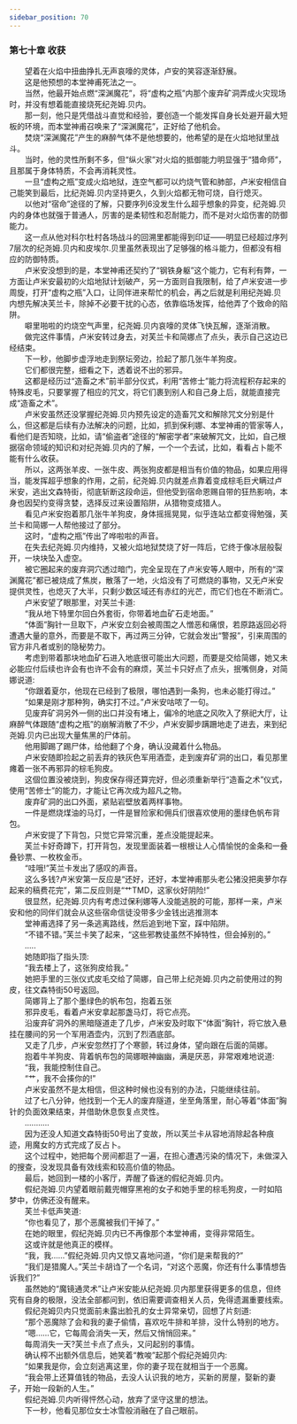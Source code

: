 ```yaml
---
sidebar_position: 70
---
```

### 第七十章 收获  


　　望着在火焰中扭曲挣扎无声哀嚎的灵体，卢安的笑容逐渐舒展。  
　　这是他预想的本堂神甫死法之一。  
　　当然，他最开始点燃“深渊魔花”，将“虚构之瓶”内那个废弃矿洞弄成火灾现场时，并没有想着能直接烧死纪尧姆.贝内。  
　　那一刻，他只是凭借战斗直觉和经验，要创造一个能发挥自身长处避开最大短板的环境，而本堂神甫召唤来了“深渊魔花”，正好给了他机会。  
　　焚烧“深渊魔花”产生的麻醉气体不是他想要的，他希望的是在火焰地狱里战斗。  
　　当时，他的灵性所剩不多，但“纵火家”对火焰的抵御能力明显强于“猎命师”，且那属于身体特质，不会再消耗灵性。  
　　一旦“虚构之瓶”变成火焰地狱，连空气都可以灼烧气管和肺部，卢米安相信自己能笑到最后，比纪尧姆.贝内坚持更久，久到火焰都无物可烧，自行熄灭。  
　　以他对“宿命”途径的了解，只要序列6没发生什么超乎想象的异变，纪尧姆.贝内的身体也就强于普通人，厉害的是柔韧性和忍耐能力，而不是对火焰伤害的防御能力。  
　　这一点从他对科尔杜村各场战斗的回溯里都能得到印证——明显已经超过序列7层次的纪尧姆.贝内和皮埃尔.贝里虽然表现出了足够强的格斗能力，但都没有相应的防御特质。  
　　卢米安没想到的是，本堂神甫还契约了“钢铁身躯”这个能力，它有利有弊，一方面让卢米安最初的火焰地狱计划破产，另一方面则自我限制，给了卢米安进一步周旋，打开“虚构之瓶”入口，让同伴进来帮忙的机会，再之后就是利用纪尧姆.贝内想先解决芙兰卡，除掉不必要干扰的心态，依靠临场发挥，给他弄了个致命的陷阱。  
　　噼里啪啦的灼烧空气声里，纪尧姆.贝内哀嚎的灵体飞快瓦解，逐渐消散。  
　　做完这件事情，卢米安转过身去，对芙兰卡和简娜点了点头，表示自己这边已经结束。  
　　下一秒，他脚步虚浮地走到祭坛旁边，捡起了那几张牛羊狗皮。  
　　它们都很完整，细看之下，透着说不出的邪异。  
　　这都是经历过“造畜之术”前半部分仪式，利用“苦修士”能力将流程积存起来的特殊皮毛，只要掌握了相应的咒文，将它们裹到别人和自己身上后，就能直接完成“造畜之术”。  
　　卢米安虽然还没掌握纪尧姆.贝内预先设定的造畜咒文和解除咒文分别是什么，但这都是后续有办法解决的问题，比如，抓到保利娜、本堂神甫的管家等人，看他们是否知晓，比如，请“偷盗者”途径的“解密学者”来破解咒文，比如，自己根据宿命领域的知识和对纪尧姆.贝内的了解，一个一个去试，比如，看看占卜能不能有什么收获。  
　　所以，这两张羊皮、一张牛皮、两张狗皮都是相当有价值的物品，如果应用得当，能发挥超乎想象的作用，之前，纪尧姆.贝内就差点靠着变成棕毛巨犬瞒过卢米安，逃出文森特街，彻底斩断这段命运，但他受到宿命恩赐自带的狂热影响，本身也因契约变得贪婪，选择反过来设置陷阱，从猎物变成猎人。  
　　看见卢米安抱着那几张牛羊狗皮，身体摇摇晃晃，似乎连站立都变得勉强，芙兰卡和简娜一人帮他接过了部分。  
　　这时，“虚构之瓶”传出了哗啦啦的声音。  
　　在失去纪尧姆.贝内维持，又被火焰地狱焚烧了好一阵后，它终于像冰层般裂开，一块块坠入虚空。  
　　被它圈起来的废弃洞穴透过暗门，完全呈现在了卢米安等人眼中，所有的“深渊魔花”都已被烧成了焦炭，散落了一地，火焰没有了可燃烧的事物，又无卢米安提供灵性，也熄灭了大半，只剩少数区域还有赤红的光芒，而它们也在不断消亡。  
　　卢米安望了眼那里，对芙兰卡道:  
　　“我从地下特里尔回白外套街，你带着地血矿石走地面。”  
　　“体面”胸针一旦取下，卢米安立刻会被周围之人憎恶和痛恨，若原路返回必将遭遇大量的意外，而要是不取下，再过两三分钟，它就会发出“警报”，引来周围的官方非凡者或别的隐秘势力。  
　　考虑到带着那块地血矿石进入地底很可能出大问题，而要是交给简娜，她又未必能应付后续也许会有也许不会有的麻烦，芙兰卡只好点了点头，抿嘴侧身，对简娜说道:  
　　“你跟着夏尔，他现在已经到了极限，哪怕遇到一条狗，也未必能打得过。”  
　　“如果是刚才那种狗，确实打不过。”卢米安咕哝了一句。  
　　见废弃矿洞另外一侧的出口并没有堵上，偏冷的地底之风吹入了祭祀大厅，让麻醉气体跟随“虚构之瓶”的崩解消散了不少，卢米安脚步蹒跚地走了进去，来到纪尧姆.贝内已出现大量焦黑的尸体前。  
　　他用脚踢了踢尸体，给他翻了个身，确认没藏着什么物品。  
　　卢米安随即捡起之前丢弃的铁灰色军用酒壶，走到废弃矿洞的出口，看见那里瘫着一张不再邪异的棕毛狗皮。  
　　这個位置没被烧到，狗皮保存得还算完好，但必须重新举行“造畜之术”仪式，使用“苦修士”的能力，才能让它再次成为超凡之物。  
　　废弃矿洞的出口外面，紧贴岩壁放着两样事物。  
　　一件是燃烧煤油的马灯，一件是冒险家和佣兵们很喜欢使用的墨绿色帆布背包。  
　　卢米安提了下背包，只觉它异常沉重，差点没能提起来。  
　　芙兰卡好奇蹲下，打开背包，发现里面装着一根根让人心情愉悦的金条和一叠叠钞票、一枚枚金币。  
　　“哇哦!”芙兰卡发出了感叹的声音。  
　　这么多钱?卢米安第一反应是“还好，还好，本堂神甫那头老公猪没把奥萝尔存起来的稿费花完”，第二反应则是“艹TMD，这家伙好阴险!”  
　　很显然，纪尧姆.贝内有考虑过保利娜等人没能逃脱的可能，那样一来，卢米安和他的同伴们就会从这些宿命信徒没带多少金钱出逃推测本  
　　堂神甫选择了另一条逃离路线，然后追到地下室，踩中陷阱。  
　　“不错不错。”芙兰卡笑了起来，“这些邪教徒虽然不掉特性，但会掉别的。”  
　　…..  
　　她随即指了指头顶:  
　　“我去楼上了，这张狗皮给我。”  
　　她把手里的三张仪式皮毛交给了简娜，自己带上纪尧姆.贝内之前使用过的狗皮，往文森特街50号返回。  
　　简娜背上了那个墨绿色的帆布包，抱着五张  
　　邪异皮毛，看着卢米安拿起那盏马灯，将它点亮。  
　　沿废弃矿洞外的黑暗隧道走了几步，卢米安及时取下“体面”胸针，将它放入悬挂在腰间的另一个军用酒壶内，沉到了烈酒底部。  
　　又走了几步，卢米安忽然打了个寒颤，转过身体，望向跟在后面的简娜。  
　　抱着牛羊狗皮、背着帆布包的简娜眼神幽幽，满是厌恶，非常艰难地说道:  
　　“我，我能控制住自己。  
　　“艹，我不会揍你的!”  
　　卢米安虽然不是太相信，但这种时候也没有别的办法，只能继续往前。  
　　过了七八分钟，他找到一个无人的废弃隧道，坐至角落里，耐心等着“体面”胸针的负面效果结束，并借助休息恢复点灵性。  
　　...........  
　　因为还没人知道文森特街50号出了变故，所以芙兰卡从容地消除起各种痕迹，用魔女的方式完成了反占卜。  
　　这个过程中，她把每个房间都逛了一遍，在担心遭遇污染的情况下，未做深入的搜查，没发现具备有效线索和较高价值的物品。  
　　最后，她回到一楼的小客厅，弄醒了昏迷的假纪尧姆.贝内。  
　　假纪尧姆.贝内望着眼前戴兜帽穿黑袍的女子和她手里的棕毛狗皮，一时如陷梦中，仿佛还没有醒来。  
　　芙兰卡低声笑道:  
　　“你也看见了，那个恶魔被我们干掉了。”  
　　在她的眼里，假纪尧姆.贝内已不再像那个本堂神甫，变得非常陌生。  
　　这或许就是他真正的模样。  
　　“我，我……”假纪尧姆.贝内又惊又喜地问道，“你们是来帮我的?”  
　　“我们是猎魔人。”芙兰卡胡诌了一个名词，“对这个恶魔，你还有什么事情想告诉我们?”  
　　虽然她的“魔镜通灵术”让卢米安能从纪尧姆.贝内那里获得更多的信息，但终究有自身的极限，没法全部都问到，依旧需要调查相关人员，免得遗漏重要线索。  
　　假纪尧姆贝内只觉面前未露出脸孔的女士异常亲切，回想了片刻道:  
　　“那个恶魔除了会和我的妻子偷情，喜欢吃牛排和羊排，没什么特别的地方。  
　　“嗯……它，它每周会消失一天，然后又悄悄回来。”  
　　每周消失一天?芙兰卡点了点头，又问起别的事情。  
　　确认榨不出额外信息后，她笑着“教唆”起那个假纪尧姆贝内:  
　　“如果我是你，会立刻逃离这里，你的妻子现在就相当于一个恶魔。  
　　“我会带上还算值钱的物品，去没人认识我的地方，买新的房屋，娶新的妻子，开始一段新的人生。”  
　　假纪尧姆.贝内听得怦然心动，放弃了坚守这里的想法。  
　　下一秒，他看见那位女士冰雪般消融在了自己眼前。  
